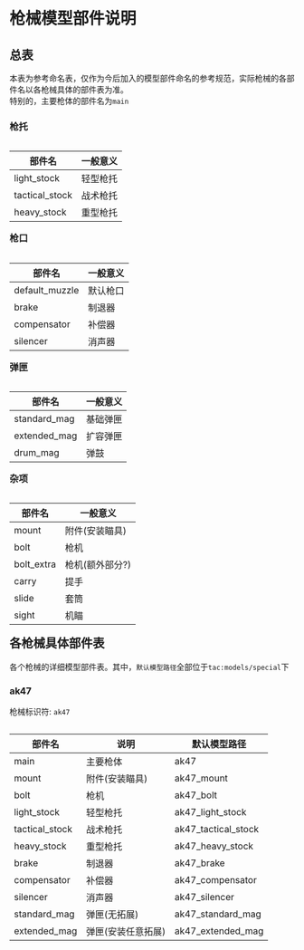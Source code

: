 <style>
    table {float:left}
</style>
# 枪械模型部件说明

## 总表
本表为参考命名表，仅作为今后加入的模型部件命名的参考规范，实际枪械的各部件名以各枪械具体的部件表为准。  
特别的，主要枪体的部件名为`main`  
### 枪托
|部件名|一般意义|
|---|---|
|light_stock|轻型枪托|
|tactical_stock|战术枪托|
|heavy_stock|重型枪托|

### 枪口
|部件名|一般意义|
|---|---|
|default_muzzle|默认枪口|
|brake|制退器|
|compensator|补偿器|
|silencer|消声器|

### 弹匣
|部件名|一般意义|
|---|---|
|standard_mag|基础弹匣|
|extended_mag|扩容弹匣|
|drum_mag|弹鼓|

### 杂项
|部件名|一般意义|
|---|---|
|mount|附件(安装瞄具)|
|bolt|枪机|
|bolt_extra|枪机(额外部分?)|
|carry|提手|
|slide|套筒|
|sight|机瞄|

## 各枪械具体部件表  
各个枪械的详细模型部件表。其中，`默认模型路径`全部位于`tac:models/special`下
### ak47
枪械标识符: `ak47`  

|部件名|说明|默认模型路径|
|---|---|---|
|main|主要枪体|ak47|
|mount|附件(安装瞄具)|ak47_mount|
|bolt|枪机|ak47_bolt|
|light_stock|轻型枪托|ak47_light_stock|
|tactical_stock|战术枪托|ak47_tactical_stock|
|heavy_stock|重型枪托|ak47_heavy_stock|
|brake|制退器|ak47_brake|
|compensator|补偿器|ak47_compensator|
|silencer|消声器|ak47_silencer|
|standard_mag|弹匣(无拓展)|ak47_standard_mag|
|extended_mag|弹匣(安装任意拓展)|ak47_extended_mag|
